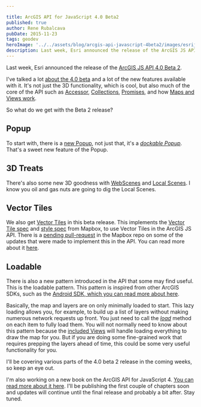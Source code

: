 ```yaml
---

title: ArcGIS API for JavaScript 4.0 Beta2
published: true
author: Rene Rubalcava
pubDate: 2015-11-23
tags: geodev
heroImage: '../../assets/blog/arcgis-api-javascript-4beta2/images/esrijs-beta2-release.png'
description: Last week, Esri announced the release of the ArcGIS JS API 4.0 Beta 2.
---
```


Last week, Esri announced the release of the
[ArcGIS JS API 4.0 Beta 2](http://blogs.esri.com/esri/arcgis/2015/11/19/arcgis-api-for-javascript-4-0-beta-2-released/).

I've talked a lot [about the 4.0 beta](https://odoe.net/blog/tag/esrijs4beta/)
and a lot of the new features available with it. It's not just the 3D
functionality, which is cool, but also much of the core of the API such as
[Accessor](https://odoe.net/blog/?s=accessor),
[Collections](https://odoe.net/blog/quick-tip-collections-in-esrijs-beta-4/),
[Promises](https://odoe.net/blog/arcgis-javascript-promises/), and how
[Maps and Views work](https://odoe.net/blog/maps-and-views-in-arcgis-js-api/).

So what do we get with the Beta 2 release?

## Popup

To start with, there is a
[new Popup](https://developers.arcgis.com/javascript/beta/api-reference/esri-PopupTemplate.html),
not just that, it's a
[_dockable Popup_](https://developers.arcgis.com/javascript/beta/sample-code/popup-docking/index.html).
That's a sweet new feature of the Popup.

## 3D Treats

There's also some new 3D goodness with
[WebScenes](https://developers.arcgis.com/javascript/beta/api-reference/esri-WebScene.html)
and
[Local Scenes](https://developers.arcgis.com/javascript/beta/sample-code/scene-local/index.html).
I know you oil and gas nuts are going to dig the Local Scenes.

## Vector Tiles

We also get
[Vector Tiles](https://developers.arcgis.com/javascript/beta/api-reference/esri-layers-VectorTileLayer.html)
in this beta release. This implements the
[Vector Tile spec](https://github.com/mapbox/vector-tile-spec) and
[style spec](https://www.mapbox.com/mapbox-gl-style-spec/) from Mapbox, to use
Vector Tiles in the ArcGIS JS API. There is a
[pending pull-request](https://github.com/mapbox/mapbox-gl-js/pull/1377) in the
Mapbox repo on some of the updates that were made to implement this in the API.
You can read more about it
[here](https://gist.github.com/odoe/ce6a150658526901ef27#file-vector-tile-pr-md).

## Loadable

There is also a new pattern introduced in the API that some may find useful.
This is the loadable pattern. This pattern is inspired from other ArcGIS SDKs,
such as the
[Android SDK, which you can read more about here](https://developers.arcgis.com/android/beta/guide/loadable-pattern.htm).

Basically, the map and layers are on only minimally loaded to start. This lazy
loading allows you, for example, to build up a list of layers without making
numerous network requests up front. You just need to call the
_[load](https://developers.arcgis.com/javascript/beta/api-reference/esri-layers-Layer.html#load)_
method on each item to fully load them. You will not normally need to know about
this pattern because the
[included Views](https://developers.arcgis.com/javascript/beta/api-reference/esri-views-View.html)
will handle loading everything to draw the map for you. But if you are doing
some fine-grained work that requires prepping the layers ahead of time, this
could be some very useful functionality for you.

I'll be covering various parts of the 4.0 beta 2 release in the coming weeks, so
keep an eye out.

I'm also working on a new book on the ArcGIS API for JavaScript 4.
[You can read more about it here](https://leanpub.com/arcgis-js-api-4). I'll be
publishing the first couple of chapters soon and updates will continue until the
final release and probably a bit after. Stay tuned.
